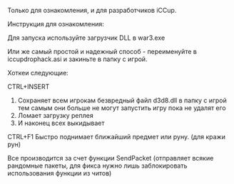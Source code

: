Только для ознакомления, и для разработчиков iCCup.


Инструкция для ознакомления:

Для запуска используйте загрузчик DLL в war3.exe

Или же самый простой и надежный способ - переименуйте в iccupdrophack.asi и закиньте в папку с игрой.

Хоткеи следующие: 

CTRL+INSERT 
1. Сохраняет всем игрокам безвредный файл d3d8.dll в папку с игрой тем самым они больше не могут запустить игру пока не удалят его
2. Ломает загрузку реплея
3. И наконец всех выкидывает 

CTRL+F1
Быстро поднимает ближайший предмет или руну. (для кражи рун)

Все производится за счет функции SendPacket (отправляет всякие рандомные пакеты, для фикса нужно лишь заблокировать использования функции из читов)
